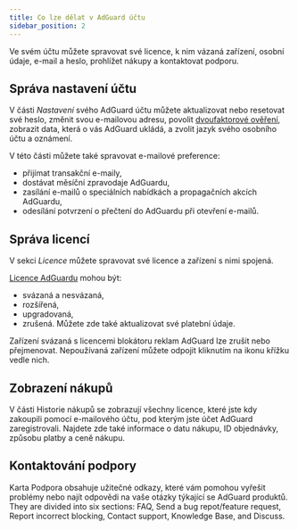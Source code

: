 ```yaml
---
title: Co lze dělat v AdGuard účtu
sidebar_position: 2
---
```


Ve svém účtu můžete spravovat své licence, k nim vázaná zařízení, osobní údaje, e-mail a heslo, prohlížet nákupy a kontaktovat podporu.

## Správa nastavení účtu

V části *Nastavení* svého AdGuard účtu můžete aktualizovat nebo resetovat své heslo, změnit svou e-mailovou adresu, povolit [dvoufaktorové ověření](../2fa), zobrazit data, která o vás AdGuard ukládá, a zvolit jazyk svého osobního účtu a oznámení.

V této části můžete také spravovat e-mailové preference:

- přijímat transakční e-maily,
- dostávat měsíční zpravodaje AdGuardu,
- zasílání e-mailů o speciálních nabídkách a propagačních akcích AdGuardu,
- odesílání potvrzení o přečtení do AdGuardu při otevření e-mailů.

## Správa licencí

V sekci *Licence* můžete spravovat své licence a zařízení s nimi spojená.

[Licence AdGuardu](../../license/what-is) mohou být:

- svázaná a nesvázaná,
- rozšířená,
- upgradovaná,
- zrušená. Můžete zde také aktualizovat své platební údaje.

Zařízení svázaná s licencemi blokátoru reklam AdGuard lze zrušit nebo přejmenovat. Nepoužívaná zařízení můžete odpojit kliknutím na ikonu křížku vedle nich.

## Zobrazení nákupů

V části Historie nákupů se zobrazují všechny licence, které jste kdy zakoupili pomocí e-mailového účtu, pod kterým jste účet AdGuard zaregistrovali. Najdete zde také informace o datu nákupu, ID objednávky, způsobu platby a ceně nákupu.

## Kontaktování podpory

Karta Podpora obsahuje užitečné odkazy, které vám pomohou vyřešit problémy nebo najít odpovědi na vaše otázky týkající se AdGuard produktů. They are divided into six sections: FAQ, Send a bug repot/feature request, Report incorrect blocking, Contact support, Knowledge Base, and Discuss.
